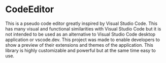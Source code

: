 # CodeEditor

This is  a pseudo code editor greatly inspired by Visual Studio Code. This has many visual and functional similarities with Visual Studio Code but it is not intended to be used as an alternative to Visual Studio Code desktop application or vscode.dev. This project was made to enable developers to show a preview of their extensions and themes of the application. This library is highly customizable and powerful but at the same time easy to use.
